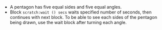-  A pentagon has five equal sides and five equal angles.
-  Block `scratch:wait () secs` waits specified number of seconds, then continues with next block.
   To be able to see each sides of the pentagon being drawn, use the wait block after turning each angle.
